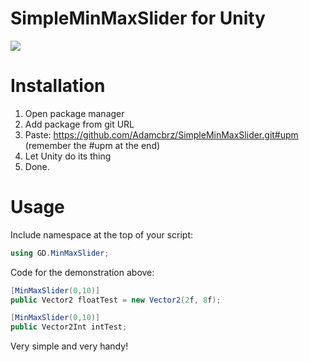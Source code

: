# SimpleMinMaxSlider for Unity

![](Demonstration.gif)

# Installation

  1. Open package manager
  2. Add package from git URL
  3. Paste: https://github.com/Adamcbrz/SimpleMinMaxSlider.git#upm (remember the #upm at the end)
  4. Let Unity do its thing
  5. Done.

# Usage

Include namespace at the top of your script:
```C#
using GD.MinMaxSlider;
```

Code for the demonstration above:
```C#
[MinMaxSlider(0,10)] 
public Vector2 floatTest = new Vector2(2f, 8f);

[MinMaxSlider(0,10)]
public Vector2Int intTest;
```

Very simple and very handy!
